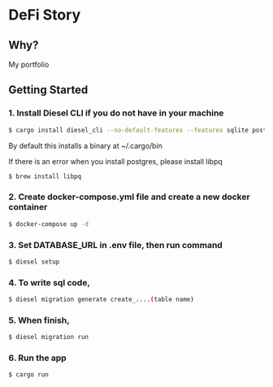 # DeFi Story

## Why?

My portfolio

## Getting Started

### 1. Install Diesel CLI if you do not have in your machine

```bash
$ cargo install diesel_cli --no-default-features --features sqlite postgres
```

By default this installs a binary at ~/.cargo/bin

If there is an error when you install postgres, please install libpq

```bash
$ brew install libpq
```

### 2. Create docker-compose.yml file and create a new docker container

```bash
$ docker-compose up -d
```

### 3. Set DATABASE_URL in .env file, then run command

```bash
$ diesel setup
```

### 4. To write sql code,

```bash
$ diesel migration generate create_....(table name)
```

### 5. When finish,

```bash
$ diesel migration run
```

### 6. Run the app

```bash
$ cargo run
```
